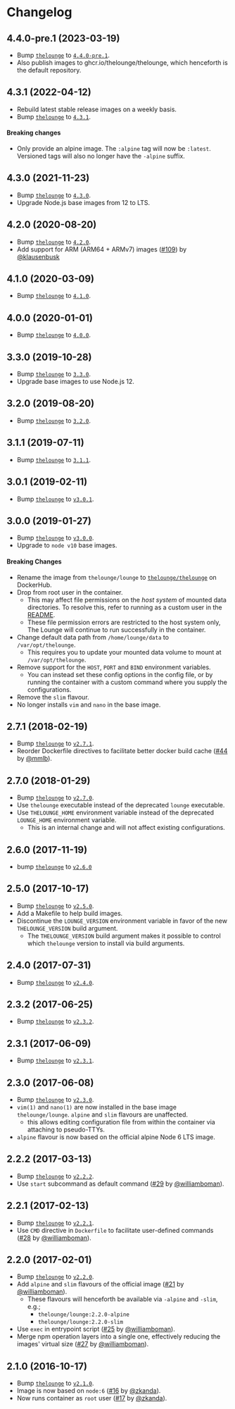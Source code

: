 # Changelog

## 4.4.0-pre.1 (2023-03-19)
- Bump [`thelounge`][1] to [`4.4.0-pre.1`](https://github.com/thelounge/thelounge/releases/tag/v4.4.0-pre.1).
- Also publish images to ghcr.io/thelounge/thelounge, which henceforth is the default repository.

## 4.3.1 (2022-04-12)
- Rebuild latest stable release images on a weekly basis.
- Bump [`thelounge`][1] to [`4.3.1`](https://github.com/thelounge/thelounge/releases/tag/v4.3.1).

#### Breaking changes
- Only provide an alpine image. The `:alpine` tag will now be `:latest`. Versioned tags will also no longer have the `-alpine` suffix.

## 4.3.0 (2021-11-23)
- Bump [`thelounge`][1] to [`4.3.0`](https://github.com/thelounge/thelounge/releases/tag/v4.3.0).
- Upgrade Node.js base images from 12 to LTS.

## 4.2.0 (2020-08-20)
- Bump [`thelounge`][1] to [`4.2.0`](https://github.com/thelounge/thelounge/releases/tag/v4.2.0).
- Add support for ARM (ARM64 + ARMv7) images ([#109](https://github.com/thelounge/thelounge-docker/pull/109)) by [@klausenbusk](https://github.com/klausenbusk)

## 4.1.0 (2020-03-09)
- Bump [`thelounge`][1] to [`4.1.0`](https://github.com/thelounge/thelounge/releases/tag/v4.1.0).

## 4.0.0 (2020-01-01)
- Bump [`thelounge`][1] to [`4.0.0`](https://github.com/thelounge/thelounge/releases/tag/v4.0.0).

## 3.3.0 (2019-10-28)
- Bump [`thelounge`][1] to [`3.3.0`](https://github.com/thelounge/thelounge/releases/tag/v3.3.0).
- Upgrade base images to use Node.js 12.

## 3.2.0 (2019-08-20)
- Bump [`thelounge`][1] to [`3.2.0`](https://github.com/thelounge/thelounge/releases/tag/v3.2.0).

## 3.1.1 (2019-07-11)
- Bump [`thelounge`][1] to [`3.1.1`](https://github.com/thelounge/thelounge/releases/tag/v3.1.1).

## 3.0.1 (2019-02-11)
- Bump [`thelounge`][1] to [`v3.0.1`](https://github.com/thelounge/thelounge/releases/tag/v3.0.1).

## 3.0.0 (2019-01-27)
- Bump [`thelounge`][1] to [`v3.0.0`](https://github.com/thelounge/thelounge/releases/tag/v3.0.0).
- Upgrade to `node v10` base images.

#### Breaking Changes
- Rename the image from `thelounge/lounge` to [`thelounge/thelounge`](https://hub.docker.com/r/thelounge/thelounge/) on DockerHub.
- Drop from root user in the container.
    - This may affect file permissions on the *host system* of mounted data directories. To resolve this, refer to running as a custom user in the [README](https://github.com/thelounge/thelounge-docker/blob/3.0.0/README.md).
    - These file permission errors are restricted to the host system only, The Lounge will continue to run successfully in the container.
- Change default data path from `/home/lounge/data` to `/var/opt/thelounge`.
    - This requires you to update your mounted data volume to mount at `/var/opt/thelounge`.
- Remove support for the `HOST`, `PORT` and `BIND` environment variables.
    - You can instead set these config options in the config file, or by running the container with a custom command where you supply the configurations.
- Remove the `slim` flavour.
- No longer installs `vim` and `nano` in the base image.

## 2.7.1 (2018-02-19)

- Bump [`thelounge`][1] to [`v2.7.1`](https://github.com/thelounge/thelounge/releases/tag/v2.7.1).
- Reorder Dockerfile directives to facilitate better docker build cache ([#44](https://github.com/thelounge/docker-lounge/pull/44) by [@mmlb](https://github.com/mmlb)).

## 2.7.0 (2018-01-29)

- Bump [`thelounge`][1] to [`v2.7.0`](https://github.com/thelounge/thelounge/releases/tag/v2.7.0).
- Use `thelounge` executable instead of the deprecated `lounge` executable.
- Use `THELOUNGE_HOME` environment variable instead of the deprecated `LOUNGE_HOME` environment variable.
    - This is an internal change and will not affect existing configurations.

## 2.6.0 (2017-11-19)

- bump [`thelounge`][1] to [`v2.6.0`](https://github.com/thelounge/thelounge/releases/tag/v2.6.0)

## 2.5.0 (2017-10-17)

- Bump [`thelounge`][1] to [`v2.5.0`](https://github.com/thelounge/thelounge/releases/tag/v2.5.0).
- Add a Makefile to help build images.
- Discontinue the `LOUNGE_VERSION` environment variable in favor of the new `THELOUNGE_VERSION` build argument.
    - The `THELOUNGE_VERSION` build argument makes it possible to control which `thelounge` version to install via build arguments.

## 2.4.0 (2017-07-31)

- Bump [`thelounge`][1] to [`v2.4.0`](https://github.com/thelounge/thelounge/releases/tag/v2.4.0).

## 2.3.2 (2017-06-25)

- Bump [`thelounge`][1] to [`v2.3.2`](https://github.com/thelounge/thelounge/releases/tag/v2.3.2).

## 2.3.1 (2017-06-09)

- Bump [`thelounge`][1] to [`v2.3.1`](https://github.com/thelounge/thelounge/releases/tag/v2.3.1).

## 2.3.0 (2017-06-08)

- Bump [`thelounge`][1] to [`v2.3.0`](https://github.com/thelounge/thelounge/releases/tag/v2.3.0).
- `vim(1)` and `nano(1)` are now installed in the base image `thelounge/lounge`. `alpine` and `slim` flavours are unaffected.
    - this allows editing configuration file from within the container via attaching to pseudo-TTYs.
- `alpine` flavour is now based on the official alpine Node 6 LTS image.

## 2.2.2 (2017-03-13)

- Bump [`thelounge`][1] to [`v2.2.2`](https://github.com/thelounge/thelounge/releases/tag/v2.2.2).
- Use `start` subcommand as default command ([#29](https://github.com/thelounge/docker-lounge/pull/29) by [@williamboman](https://github.com/williamboman)).

## 2.2.1 (2017-02-13)

- Bump [`thelounge`][1] to [`v2.2.1`](https://github.com/thelounge/thelounge/releases/tag/v2.2.1).
- Use `CMD` directive in `Dockerfile` to facilitate user-defined commands ([#28](https://github.com/thelounge/docker-lounge/pull/28) by [@williamboman](https://github.com/williamboman)).


## 2.2.0 (2017-02-01)

- Bump [`thelounge`][1] to [`v2.2.0`](https://github.com/thelounge/thelounge/releases/tag/v2.2.0).
- Add `alpine` and `slim` flavours of the official image ([#21](https://github.com/thelounge/docker-lounge/pull/21) by [@williamboman](https://github.com/williamboman)).
  - These flavours will henceforth be available via `-alpine` and `-slim`, e.g.;
    - `thelounge/lounge:2.2.0-alpine`
    - `thelounge/lounge:2.2.0-slim`
- Use `exec` in entrypoint script ([#25](https://github.com/thelounge/docker-lounge/pull/25) by [@williamboman](https://github.com/williamboman)).
- Merge npm operation layers into a single one, effectively reducing the images' virtual size ([#27](https://github.com/thelounge/docker-lounge/pull/27) by [@williamboman](https://github.com/williamboman)).


## 2.1.0 (2016-10-17)

- Bump [`thelounge`][1] to [`v2.1.0`](https://github.com/thelounge/thelounge/releases/tag/v2.1.0).
- Image is now based on `node:6` ([#16](https://github.com/thelounge/docker-lounge/pull/16) by
  [@zkanda](https://github.com/zkanda)).
- Now runs container as `root` user ([#17](https://github.com/thelounge/docker-lounge/pull/17) by
  [@zkanda](https://github.com/zkanda)).

[1]: https://github.com/thelounge/thelounge
